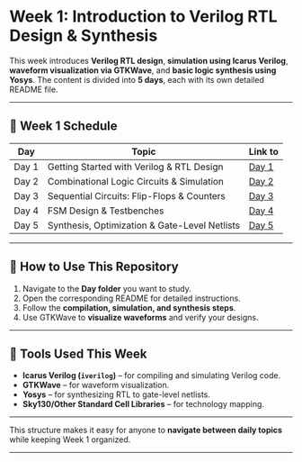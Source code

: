 # Week 1: Introduction to Verilog RTL Design & Synthesis

This week introduces **Verilog RTL design**, **simulation using Icarus Verilog**, **waveform visualization via GTKWave**, and **basic logic synthesis using Yosys**. The content is divided into **5 days**, each with its own detailed README file.

---

## 📅 Week 1 Schedule

| Day   | Topic                                         | Link to                   |
| ----- | --------------------------------------------- | -------------------------------- |
| Day 1 | Getting Started with Verilog & RTL Design     | [Day 1](https://github.com/Muthukumarj-42/vsd-tapeout/tree/d4da05086a79b3420b43c2d780c107826237aba1/week-1%20/Day%201%20)  |
| Day 2 | Combinational Logic Circuits & Simulation     | [Day 2](https://github.com/Muthukumarj-42/vsd-tapeout/tree/d4da05086a79b3420b43c2d780c107826237aba1/week-1%20/Day%202%20) |
| Day 3 | Sequential Circuits: Flip-Flops & Counters    | [Day 3](https://github.com/Muthukumarj-42/vsd-tapeout/tree/d4da05086a79b3420b43c2d780c107826237aba1/week-1%20/Day%203%20)|
| Day 4 | FSM Design & Testbenches                      | [Day 4](https://github.com/Muthukumarj-42/vsd-tapeout/tree/d4da05086a79b3420b43c2d780c107826237aba1/week-1%20/Day%204) |
| Day 5 | Synthesis, Optimization & Gate-Level Netlists | [Day 5](https://github.com/Muthukumarj-42/vsd-tapeout/tree/d4da05086a79b3420b43c2d780c107826237aba1/week-1%20/Day%205) |

---

## 🔹 How to Use This Repository

1. Navigate to the **Day folder** you want to study.
2. Open the corresponding README for detailed instructions.
3. Follow the **compilation, simulation, and synthesis steps**.
4. Use GTKWave to **visualize waveforms** and verify your designs.

---

## 🔹 Tools Used This Week

* **Icarus Verilog (`iverilog`)** – for compiling and simulating Verilog code.
* **GTKWave** – for waveform visualization.
* **Yosys** – for synthesizing RTL to gate-level netlists.
* **Sky130/Other Standard Cell Libraries** – for technology mapping.

---

This structure makes it easy for anyone to **navigate between daily topics** while keeping Week 1 organized.

---
